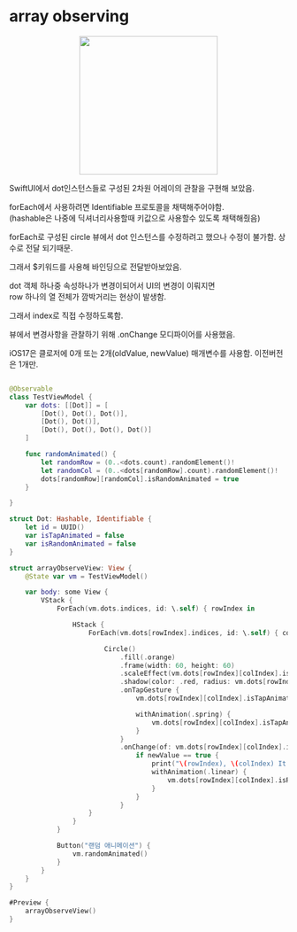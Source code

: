# array observing

<p align="center"> 
  <img width="250"  src="https://github.com/user-attachments/assets/b0e529a4-cdc6-4933-bf3e-5579ee56b531">
</p>

SwiftUI에서 dot인스턴스들로 구성된 2차원 어레이의 관찰을 구현해 보았음.  

forEach에서 사용하려면 Identifiable 프로토콜을 채택해주어야함.  
(hashable은 나중에 딕셔너리사용할때 키값으로 사용할수 있도록 채택해줬음)  

forEach로 구성된 circle 뷰에서 dot 인스턴스를 수정하려고 했으나 수정이 불가함. 상수로 전달 되기때문.  

그래서 $키워드를 사용해 바인딩으로 전달받아보았음.  

dot 객체 하나중 속성하나가 변경이되어서 UI의 변경이 이뤄지면  
row 하나의 열 전체가 깜박거리는 현상이 발생함.  

그래서 index로 직접 수정하도록함.  


뷰에서 변경사항을 관찰하기 위해 .onChange 모디파이어를 사용했음.  

iOS17은 클로저에 0개 또는 2개(oldValue, newValue) 매개변수를 사용함. 
이전버전은 1개만.  




```swift

@Observable
class TestViewModel {
    var dots: [[Dot]] = [
        [Dot(), Dot(), Dot()],
        [Dot(), Dot()],
        [Dot(), Dot(), Dot(), Dot()]
    ]

    func randomAnimated() {
        let randomRow = (0..<dots.count).randomElement()!
        let randomCol = (0..<dots[randomRow].count).randomElement()!
        dots[randomRow][randomCol].isRandomAnimated = true
    }

}

struct Dot: Hashable, Identifiable {
    let id = UUID()
    var isTapAnimated = false
    var isRandomAnimated = false
}

struct arrayObserveView: View {
    @State var vm = TestViewModel()

    var body: some View {
        VStack {
            ForEach(vm.dots.indices, id: \.self) { rowIndex in

                HStack {
                    ForEach(vm.dots[rowIndex].indices, id: \.self) { colIndex in

                        Circle()
                            .fill(.orange)
                            .frame(width: 60, height: 60)
                            .scaleEffect(vm.dots[rowIndex][colIndex].isTapAnimated ? 0.9 : 1.0)
                            .shadow(color: .red, radius: vm.dots[rowIndex][colIndex].isRandomAnimated ? 10 : 0)
                            .onTapGesture {
                                vm.dots[rowIndex][colIndex].isTapAnimated = true

                                withAnimation(.spring) {
                                    vm.dots[rowIndex][colIndex].isTapAnimated = false
                                }
                            }
                            .onChange(of: vm.dots[rowIndex][colIndex].isRandomAnimated) { oldValue, newValue in
                                if newValue == true {
                                    print("\(rowIndex), \(colIndex) It's NEW")
                                    withAnimation(.linear) {
                                        vm.dots[rowIndex][colIndex].isRandomAnimated = false
                                    }
                                }
                            }
                    }
                }
            }

            Button("랜덤 애니메이션") {
                vm.randomAnimated()
            }
        }
    }
}

#Preview {
    arrayObserveView()
}

```
